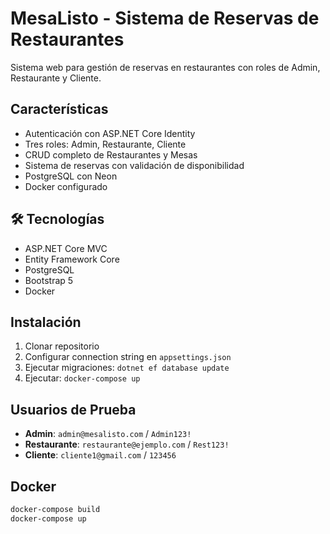 ﻿# MesaListo - Sistema de Reservas de Restaurantes

Sistema web para gestión de reservas en restaurantes con roles de Admin, Restaurante y Cliente.

##  Características

- Autenticación con ASP.NET Core Identity
- Tres roles: Admin, Restaurante, Cliente  
- CRUD completo de Restaurantes y Mesas
- Sistema de reservas con validación de disponibilidad
- PostgreSQL con Neon
- Docker configurado

## 🛠️ Tecnologías

- ASP.NET Core MVC
- Entity Framework Core
- PostgreSQL
- Bootstrap 5
- Docker

## Instalación

1. Clonar repositorio
2. Configurar connection string en `appsettings.json`
3. Ejecutar migraciones: `dotnet ef database update`
4. Ejecutar: `docker-compose up`

## Usuarios de Prueba

- **Admin**: `admin@mesalisto.com` / `Admin123!`
- **Restaurante**: `restaurante@ejemplo.com` / `Rest123!`
- **Cliente**: `cliente1@gmail.com` / `123456`

## Docker

```bash
docker-compose build
docker-compose up